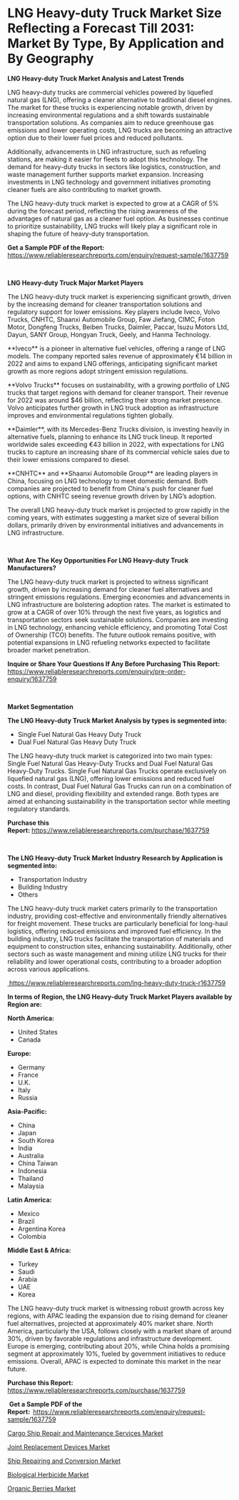 <p><h1>LNG Heavy-duty Truck Market Size Reflecting a Forecast Till 2031: Market By Type, By Application and By Geography</h1></p><p><strong>LNG Heavy-duty Truck Market Analysis and Latest Trends</strong></p>
<p><p>LNG heavy-duty trucks are commercial vehicles powered by liquefied natural gas (LNG), offering a cleaner alternative to traditional diesel engines. The market for these trucks is experiencing notable growth, driven by increasing environmental regulations and a shift towards sustainable transportation solutions. As companies aim to reduce greenhouse gas emissions and lower operating costs, LNG trucks are becoming an attractive option due to their lower fuel prices and reduced pollutants.</p><p>Additionally, advancements in LNG infrastructure, such as refueling stations, are making it easier for fleets to adopt this technology. The demand for heavy-duty trucks in sectors like logistics, construction, and waste management further supports market expansion. Increasing investments in LNG technology and government initiatives promoting cleaner fuels are also contributing to market growth.</p><p>The LNG heavy-duty truck market is expected to grow at a CAGR of 5% during the forecast period, reflecting the rising awareness of the advantages of natural gas as a cleaner fuel option. As businesses continue to prioritize sustainability, LNG trucks will likely play a significant role in shaping the future of heavy-duty transportation.</p></p>
<p><strong>Get a Sample PDF of the Report:&nbsp;</strong> <a href="https://www.reliableresearchreports.com/enquiry/request-sample/1637759?utm_campaign=31&utm_medium=2&utm_source=Github&utm_content=ia&utm_term=03112024&utm_id=lng-heavy-duty-truck">https://www.reliableresearchreports.com/enquiry/request-sample/1637759</a></p>
<p>&nbsp;</p>
<p><strong>LNG Heavy-duty Truck Major Market Players</strong></p>
<p><p>The LNG heavy-duty truck market is experiencing significant growth, driven by the increasing demand for cleaner transportation solutions and regulatory support for lower emissions. Key players include Iveco, Volvo Trucks, CNHTC, Shaanxi Automobile Group, Faw Jiefang, CIMC, Foton Motor, Dongfeng Trucks, Beiben Trucks, Daimler, Paccar, Isuzu Motors Ltd, Dayun, SANY Group, Hongyan Truck, Geely, and Hanma Technology.</p><p>**Iveco** is a pioneer in alternative fuel vehicles, offering a range of LNG models. The company reported sales revenue of approximately €14 billion in 2022 and aims to expand LNG offerings, anticipating significant market growth as more regions adopt stringent emission regulations.</p><p>**Volvo Trucks** focuses on sustainability, with a growing portfolio of LNG trucks that target regions with demand for cleaner transport. Their revenue for 2022 was around $46 billion, reflecting their strong market presence. Volvo anticipates further growth in LNG truck adoption as infrastructure improves and environmental regulations tighten globally.</p><p>**Daimler**, with its Mercedes-Benz Trucks division, is investing heavily in alternative fuels, planning to enhance its LNG truck lineup. It reported worldwide sales exceeding €43 billion in 2022, with expectations for LNG trucks to capture an increasing share of its commercial vehicle sales due to their lower emissions compared to diesel.</p><p>**CNHTC** and **Shaanxi Automobile Group** are leading players in China, focusing on LNG technology to meet domestic demand. Both companies are projected to benefit from China's push for cleaner fuel options, with CNHTC seeing revenue growth driven by LNG’s adoption.</p><p>The overall LNG heavy-duty truck market is projected to grow rapidly in the coming years, with estimates suggesting a market size of several billion dollars, primarily driven by environmental initiatives and advancements in LNG infrastructure.</p></p>
<p>&nbsp;</p>
<p><strong>What Are The Key Opportunities For LNG Heavy-duty Truck Manufacturers?</strong></p>
<p><p>The LNG heavy-duty truck market is projected to witness significant growth, driven by increasing demand for cleaner fuel alternatives and stringent emissions regulations. Emerging economies and advancements in LNG infrastructure are bolstering adoption rates. The market is estimated to grow at a CAGR of over 10% through the next five years, as logistics and transportation sectors seek sustainable solutions. Companies are investing in LNG technology, enhancing vehicle efficiency, and promoting Total Cost of Ownership (TCO) benefits. The future outlook remains positive, with potential expansions in LNG refueling networks expected to facilitate broader market penetration.</p></p>
<p><strong>Inquire or Share Your Questions If Any Before Purchasing This Report:</strong> <a href="https://www.reliableresearchreports.com/enquiry/pre-order-enquiry/1637759?utm_campaign=31&utm_medium=2&utm_source=Github&utm_content=ia&utm_term=03112024&utm_id=lng-heavy-duty-truck">https://www.reliableresearchreports.com/enquiry/pre-order-enquiry/1637759</a></p>
<p>&nbsp;</p>
<p><strong>Market Segmentation</strong></p>
<p><strong>The LNG Heavy-duty Truck Market Analysis by types is segmented into:</strong></p>
<p><ul><li>Single Fuel Natural Gas Heavy Duty Truck</li><li>Dual Fuel Natural Gas Heavy Duty Truck</li></ul></p>
<p><p>The LNG heavy-duty truck market is categorized into two main types: Single Fuel Natural Gas Heavy-Duty Trucks and Dual Fuel Natural Gas Heavy-Duty Trucks. Single Fuel Natural Gas Trucks operate exclusively on liquefied natural gas (LNG), offering lower emissions and reduced fuel costs. In contrast, Dual Fuel Natural Gas Trucks can run on a combination of LNG and diesel, providing flexibility and extended range. Both types are aimed at enhancing sustainability in the transportation sector while meeting regulatory standards.</p></p>
<p><strong>Purchase this Report:&nbsp;</strong><a href="https://www.reliableresearchreports.com/purchase/1637759?utm_campaign=31&utm_medium=2&utm_source=Github&utm_content=ia&utm_term=03112024&utm_id=lng-heavy-duty-truck">https://www.reliableresearchreports.com/purchase/1637759</a></p>
<p>&nbsp;</p>
<p><strong>The LNG Heavy-duty Truck Market Industry Research by Application is segmented into:</strong></p>
<p><ul><li>Transportation Industry</li><li>Building Industry</li><li>Others</li></ul></p>
<p><p>The LNG heavy-duty truck market caters primarily to the transportation industry, providing cost-effective and environmentally friendly alternatives for freight movement. These trucks are particularly beneficial for long-haul logistics, offering reduced emissions and improved fuel efficiency. In the building industry, LNG trucks facilitate the transportation of materials and equipment to construction sites, enhancing sustainability. Additionally, other sectors such as waste management and mining utilize LNG trucks for their reliability and lower operational costs, contributing to a broader adoption across various applications.</p></p>
<p><a href="https://www.reliableresearchreports.com/lng-heavy-duty-truck-r1637759?utm_campaign=31&utm_medium=2&utm_source=Github&utm_content=ia&utm_term=03112024&utm_id=lng-heavy-duty-truck">&nbsp;https://www.reliableresearchreports.com/lng-heavy-duty-truck-r1637759</a></p>
<p><strong>In terms of Region, the LNG Heavy-duty Truck Market Players available by Region are:</strong></p>
<p>
    <p> <strong> North America: </strong>
        <ul>
            <li>United States</li>
            <li>Canada</li>
        </ul>
        </p> 
    <p> <strong> Europe: </strong>
        <ul>
            <li>Germany</li>
            <li>France</li>
            <li>U.K.</li>
            <li>Italy</li>
            <li>Russia</li>
        </ul>
        </p> 
    <p> <strong> Asia-Pacific: </strong>
        <ul>
            <li>China</li>
            <li>Japan</li>
            <li>South Korea</li>
            <li>India</li>
            <li>Australia</li>
            <li>China Taiwan</li>
            <li>Indonesia</li>
            <li>Thailand</li>
            <li>Malaysia</li>
        </ul>
        </p> 
    <p> <strong> Latin America: </strong>
        <ul>
            <li>Mexico</li>
            <li>Brazil</li>
            <li>Argentina Korea</li>
            <li>Colombia</li>
        </ul>
        </p> 
    <p> <strong> Middle East & Africa: </strong>
        <ul>
            <li>Turkey</li>
            <li>Saudi</li>
            <li>Arabia</li>
            <li>UAE</li>
            <li>Korea</li>
        </ul>
    </p>
    </p>
<p><p>The LNG heavy-duty truck market is witnessing robust growth across key regions, with APAC leading the expansion due to rising demand for cleaner fuel alternatives, projected at approximately 40% market share. North America, particularly the USA, follows closely with a market share of around 30%, driven by favorable regulations and infrastructure development. Europe is emerging, contributing about 20%, while China holds a promising segment at approximately 10%, fueled by government initiatives to reduce emissions. Overall, APAC is expected to dominate this market in the near future.</p></p>
<p><strong>Purchase this Report: </strong><a href="https://www.reliableresearchreports.com/purchase/1637759?utm_campaign=31&utm_medium=2&utm_source=Github&utm_content=ia&utm_term=03112024&utm_id=lng-heavy-duty-truck">https://www.reliableresearchreports.com/purchase/1637759</a></p>
<p>&nbsp;<strong>Get a Sample PDF of the Report:&nbsp;&nbsp;</strong><a href="https://www.reliableresearchreports.com/enquiry/request-sample/1637759?utm_campaign=31&utm_medium=2&utm_source=Github&utm_content=ia&utm_term=03112024&utm_id=lng-heavy-duty-truck">https://www.reliableresearchreports.com/enquiry/request-sample/1637759</a></p>
<p><strong></strong></p>
<p><p><a href="https://github.com/taketakyriffecd/Market-Research-Report-List-1/blob/main/cargo-ship-repair-and-maintenance-services-market.md?utm_campaign=31&utm_medium=2&utm_source=Github&utm_content=ia&utm_term=03112024&utm_id=lng-heavy-duty-truck">Cargo Ship Repair and Maintenance Services Market</a></p><p><a href="https://issuu.com/reportprime-2/docs/joint-replacement-devices-market-si_61f49b7cbed9d8?utm_campaign=31&utm_medium=2&utm_source=Github&utm_content=ia&utm_term=03112024&utm_id=lng-heavy-duty-truck">Joint Replacement Devices Market</a></p><p><a href="https://github.com/shivermasallash/Market-Research-Report-List-1/blob/main/ship-repairing-and-conversion-market.md?utm_campaign=31&utm_medium=2&utm_source=Github&utm_content=ia&utm_term=03112024&utm_id=lng-heavy-duty-truck">Ship Repairing and Conversion Market</a></p><p><a href="https://www.linkedin.com/pulse/global-biological-herbicide-industry-analysis-share-growth-cphwe?utm_campaign=31&utm_medium=2&utm_source=Github&utm_content=ia&utm_term=03112024&utm_id=lng-heavy-duty-truck">Biological Herbicide Market</a></p><p><a href="https://www.linkedin.com/pulse/mapping-organic-berries-market-trends-challenges-breakthroughs-mylre?utm_campaign=31&utm_medium=2&utm_source=Github&utm_content=ia&utm_term=03112024&utm_id=lng-heavy-duty-truck">Organic Berries Market</a></p></p>
